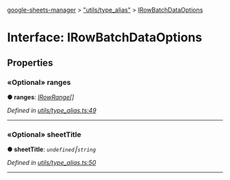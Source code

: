 [google-sheets-manager](../README.md) > ["utils/type_alias"](../modules/_utils_type_alias_.md) > [IRowBatchDataOptions](../interfaces/_utils_type_alias_.irowbatchdataoptions.md)



# Interface: IRowBatchDataOptions


## Properties
<a id="ranges"></a>

### «Optional» ranges

**●  ranges**:  *[IRowRange](_utils_type_alias_.irowrange.md)[]* 

*Defined in [utils/type_alias.ts:49](https://github.com/AbdelrahmanRamadan/google-sheets-manager/blob/06574e0/src/utils/type_alias.ts#L49)*





___

<a id="sheettitle"></a>

### «Optional» sheetTitle

**●  sheetTitle**:  *`undefined`⎮`string`* 

*Defined in [utils/type_alias.ts:50](https://github.com/AbdelrahmanRamadan/google-sheets-manager/blob/06574e0/src/utils/type_alias.ts#L50)*





___


